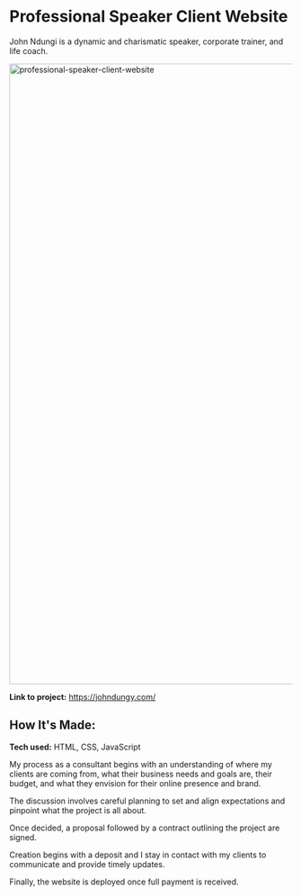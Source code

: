 # Professional Speaker Client Website
John Ndungi is a dynamic and charismatic speaker, corporate trainer, and life coach.

<img width="1105" alt="professional-speaker-client-website" src="https://user-images.githubusercontent.com/103136497/221710982-5a213f94-ee80-42ac-b4f8-b7b9d7382531.png">

**Link to project:** https://johndungy.com/

## How It's Made:

**Tech used:** HTML, CSS, JavaScript

My process as a consultant begins with an understanding of where my clients are coming from, what their business needs and goals are, their budget, and what they envision for their online presence and brand.

The discussion involves careful planning to set and align expectations and pinpoint what the project is all about.

Once decided, a proposal followed by a contract outlining the project are signed.

Creation begins with a deposit and I stay in contact with my clients to communicate and provide timely updates.

Finally, the website is deployed once full payment is received.
